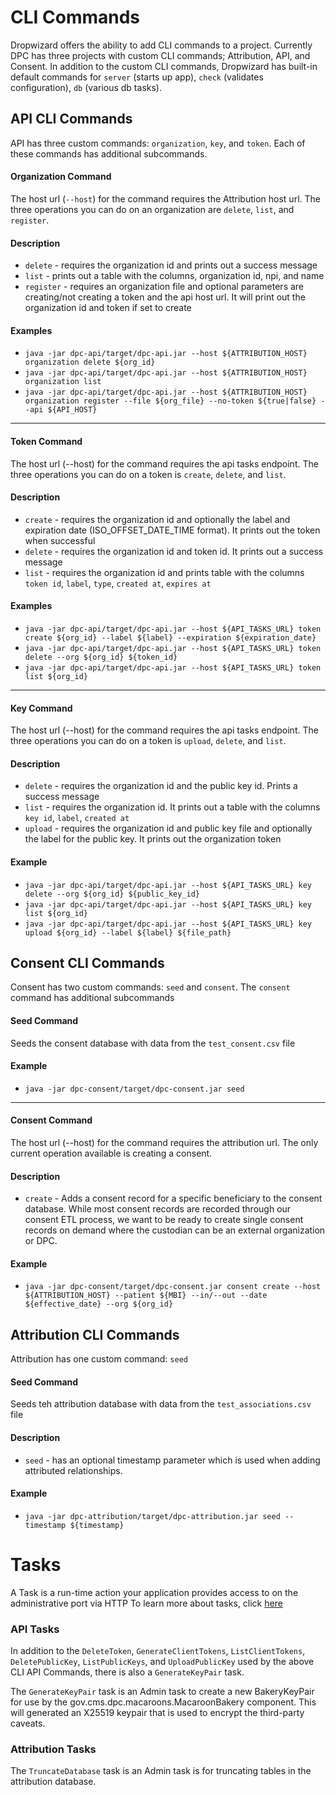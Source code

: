 # CLI Commands
Dropwizard offers the ability to add CLI commands to a project.  Currently DPC has three projects with custom CLI commands; Attribution, API, and Consent. In addition to the custom CLI commands, Dropwizard has built-in default commands for `server` (starts up app), `check` (validates configuration), `db` (various db tasks).

## API CLI Commands
API has three custom commands: `organization`, `key`, and `token`.  Each of these commands has additional subcommands.

#### Organization Command
The host url (`--host`) for the command requires the Attribution host url.  The three operations you can do on an organization are `delete`, `list`, and `register`.

#### Description
* `delete` - requires the organization id and prints out a success message
* `list` - prints out a table with the columns, organization id, npi, and name
* `register` - requires an organization file and optional parameters are creating/not creating a token and the api host url. It will print out the organization id and token if set to create

#### Examples
* `java -jar dpc-api/target/dpc-api.jar --host ${ATTRIBUTION_HOST} organization delete ${org_id}`
* `java -jar dpc-api/target/dpc-api.jar --host ${ATTRIBUTION_HOST} organization list`
* `java -jar dpc-api/target/dpc-api.jar --host ${ATTRIBUTION_HOST} organization register --file ${org_file} --no-token ${true|false} --api ${API_HOST}`

---
#### Token Command
The host url (--host) for the command requires the api tasks endpoint. The three operations you can do on a token is `create`, `delete`, and `list`.

#### Description
* `create` - requires the organization id and optionally the label and expiration date (ISO_OFFSET_DATE_TIME format). It prints out the token when successful
* `delete` - requires the organization id and token id. It prints out a success message
* `list` - requires the organization id and prints table with the columns `token id`, `label`, `type`, `created at`, `expires at`

#### Examples
* `java -jar dpc-api/target/dpc-api.jar --host ${API_TASKS_URL} token create ${org_id} --label ${label} --expiration ${expiration_date}`
* `java -jar dpc-api/target/dpc-api.jar --host ${API_TASKS_URL} token delete --org ${org_id} ${token_id}`
* `java -jar dpc-api/target/dpc-api.jar --host ${API_TASKS_URL} token list ${org_id}`

---
#### Key Command
The host url (--host) for the command requires the api tasks endpoint. The three operations you can do on a token is `upload`, `delete`, and `list`.

#### Description
* `delete` - requires the organization id and the public key id. Prints a success message
* `list` - requires the organization id. It prints out a table with the columns `key id`, `label`, `created at`
* `upload` - requires the organization id and public key file and optionally the label for the public key. It prints out the organization token

#### Example
* `java -jar dpc-api/target/dpc-api.jar --host ${API_TASKS_URL} key delete --org ${org_id} ${public_key_id}`
* `java -jar dpc-api/target/dpc-api.jar --host ${API_TASKS_URL} key list ${org_id}`
* `java -jar dpc-api/target/dpc-api.jar --host ${API_TASKS_URL} key upload ${org_id} --label ${label} ${file_path}`

## Consent CLI Commands
Consent has two custom commands: `seed` and `consent`. The `consent` command has additional subcommands

#### Seed Command
Seeds the consent database with data from the `test_consent.csv` file

#### Example
* `java -jar dpc-consent/target/dpc-consent.jar seed`

---
#### Consent Command
The host url (--host) for the command requires the attribution url. The only current operation available is creating a consent.

#### Description
* `create` - Adds a consent record for a specific beneficiary to the consent database. While most consent records are recorded through our consent ETL process, we want to be ready to create single consent records on demand where the custodian can be an external organization or DPC.

#### Example
* `java -jar dpc-consent/target/dpc-consent.jar consent create --host ${ATTRIBUTION_HOST} --patient ${MBI} --in/--out --date ${effective_date} --org ${org_id}`

## Attribution CLI Commands
Attribution has one custom command: `seed`

#### Seed Command
Seeds teh attribution database with data from the `test_associations.csv` file

#### Description
* `seed` - has an optional timestamp parameter which is used when adding attributed relationships.

#### Example
* `java -jar dpc-attribution/target/dpc-attribution.jar seed --timestamp ${timestamp}`

# Tasks
A Task is a run-time action your application provides access to on the administrative port via HTTP
To learn more about tasks, click [here](https://www.dropwizard.io/en/latest/manual/core.html#tasks)

### API Tasks
In addition to the `DeleteToken`, `GenerateClientTokens`, `ListClientTokens`, `DeletePublicKey`, `ListPublicKeys`, and
 `UploadPublicKey` used by the above CLI API Commands, there is also a `GenerateKeyPair` task.

The `GenerateKeyPair` task is an Admin task to create a new BakeryKeyPair for use by the 
gov.cms.dpc.macaroons.MacaroonBakery component. This will generated an X25519 keypair that is used to encrypt the 
third-party caveats.

### Attribution Tasks
The `TruncateDatabase` task is an Admin task is for truncating tables in the attribution database.
